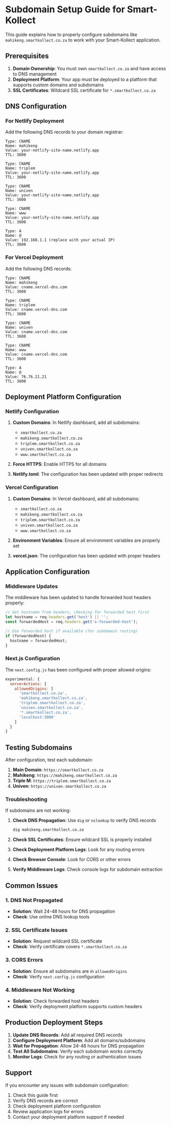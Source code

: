 # Subdomain Setup Guide for Smart-Kollect

This guide explains how to properly configure subdomains like `mahikeng.smartkollect.co.za` to work with your Smart-Kollect application.

## Prerequisites

1. **Domain Ownership**: You must own `smartkollect.co.za` and have access to DNS management
2. **Deployment Platform**: Your app must be deployed to a platform that supports custom domains and subdomains
3. **SSL Certificates**: Wildcard SSL certificate for `*.smartkollect.co.za`

## DNS Configuration

### For Netlify Deployment

Add the following DNS records to your domain registrar:

```
Type: CNAME
Name: mahikeng
Value: your-netlify-site-name.netlify.app
TTL: 3600

Type: CNAME
Name: triplem
Value: your-netlify-site-name.netlify.app
TTL: 3600

Type: CNAME
Name: univen
Value: your-netlify-site-name.netlify.app
TTL: 3600

Type: CNAME
Name: www
Value: your-netlify-site-name.netlify.app
TTL: 3600

Type: A
Name: @
Value: 192.168.1.1 (replace with your actual IP)
TTL: 3600
```

### For Vercel Deployment

Add the following DNS records:

```
Type: CNAME
Name: mahikeng
Value: cname.vercel-dns.com
TTL: 3600

Type: CNAME
Name: triplem
Value: cname.vercel-dns.com
TTL: 3600

Type: CNAME
Name: univen
Value: cname.vercel-dns.com
TTL: 3600

Type: CNAME
Name: www
Value: cname.vercel-dns.com
TTL: 3600

Type: A
Name: @
Value: 76.76.21.21
TTL: 3600
```

## Deployment Platform Configuration

### Netlify Configuration

1. **Custom Domains**: In Netlify dashboard, add all subdomains:
   - `smartkollect.co.za`
   - `mahikeng.smartkollect.co.za`
   - `triplem.smartkollect.co.za`
   - `univen.smartkollect.co.za`
   - `www.smartkollect.co.za`

2. **Force HTTPS**: Enable HTTPS for all domains

3. **Netlify.toml**: The configuration has been updated with proper redirects

### Vercel Configuration

1. **Custom Domains**: In Vercel dashboard, add all subdomains:
   - `smartkollect.co.za`
   - `mahikeng.smartkollect.co.za`
   - `triplem.smartkollect.co.za`
   - `univen.smartkollect.co.za`
   - `www.smartkollect.co.za`

2. **Environment Variables**: Ensure all environment variables are properly set

3. **vercel.json**: The configuration has been updated with proper headers

## Application Configuration

### Middleware Updates

The middleware has been updated to handle forwarded host headers properly:

```typescript
// Get hostname from headers, checking for forwarded host first
let hostname = req.headers.get('host') || '';
const forwardedHost = req.headers.get('x-forwarded-host');

// Use forwarded host if available (for subdomain routing)
if (forwardedHost) {
  hostname = forwardedHost;
}
```

### Next.js Configuration

The `next.config.js` has been configured with proper allowed origins:

```javascript
experimental: {
  serverActions: {
    allowedOrigins: [
      'smartkollect.co.za',
      'mahikeng.smartkollect.co.za',
      'triplem.smartkollect.co.za',
      'univen.smartkollect.co.za',
      '*.smartkollect.co.za',
      'localhost:3000'
    ]
  }
}
```

## Testing Subdomains

After configuration, test each subdomain:

1. **Main Domain**: `https://smartkollect.co.za`
2. **Mahikeng**: `https://mahikeng.smartkollect.co.za`
3. **Triple M**: `https://triplem.smartkollect.co.za`
4. **Univen**: `https://univen.smartkollect.co.za`

### Troubleshooting

If subdomains are not working:

1. **Check DNS Propagation**: Use `dig` or `nslookup` to verify DNS records
   ```bash
   dig mahikeng.smartkollect.co.za
   ```

2. **Check SSL Certificates**: Ensure wildcard SSL is properly installed

3. **Check Deployment Platform Logs**: Look for any routing errors

4. **Check Browser Console**: Look for CORS or other errors

5. **Verify Middleware Logs**: Check console logs for subdomain extraction

## Common Issues

### 1. DNS Not Propagated
- **Solution**: Wait 24-48 hours for DNS propagation
- **Check**: Use online DNS lookup tools

### 2. SSL Certificate Issues
- **Solution**: Request wildcard SSL certificate
- **Check**: Verify certificate covers `*.smartkollect.co.za`

### 3. CORS Errors
- **Solution**: Ensure all subdomains are in `allowedOrigins`
- **Check**: Verify `next.config.js` configuration

### 4. Middleware Not Working
- **Solution**: Check forwarded host headers
- **Check**: Verify deployment platform supports custom headers

## Production Deployment Steps

1. **Update DNS Records**: Add all required DNS records
2. **Configure Deployment Platform**: Add all domains/subdomains
3. **Wait for Propagation**: Allow 24-48 hours for DNS propagation
4. **Test All Subdomains**: Verify each subdomain works correctly
5. **Monitor Logs**: Check for any routing or authentication issues

## Support

If you encounter any issues with subdomain configuration:

1. Check this guide first
2. Verify DNS records are correct
3. Check deployment platform configuration
4. Review application logs for errors
5. Contact your deployment platform support if needed
